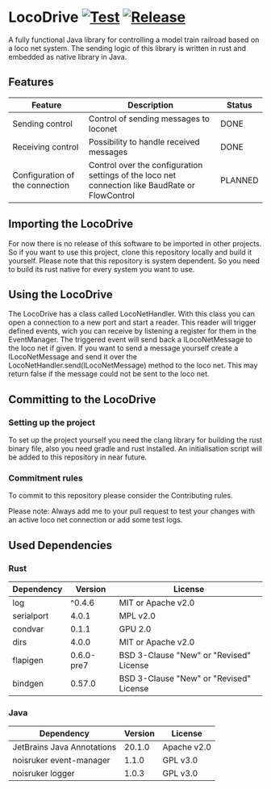 # LocoDrive [![Test](https://github.com/juhu1705/Locodrive/actions/workflows/codeql-analyse.yml/badge.svg)](https://github.com/juhu1705/Locodrive/actions/workflows/codeql-analyse.yml) [![Release](https://github.com/juhu1705/Locodrive/actions/workflows/codeql-release.yml/badge.svg)](https://github.com/juhu1705/Locodrive/actions/workflows/codeql-release.yml)

A fully functional Java library for controlling a model train railroad based on a loco net system. The sending logic of this library is written in rust and embedded as native library in Java.

## Features
| Feature                          | Description                                                                                     | Status  |
|----------------------------------|-------------------------------------------------------------------------------------------------|---------|
| Sending control                  | Control of sending messages to loconet                                                          | DONE    |
| Receiving control                | Possibility to handle received messages                                                         | DONE    |
| Configuration of the connection  | Control over the configuration settings of the loco net connection like BaudRate or FlowControl | PLANNED |

## Importing the LocoDrive

For now there is no release of this software to be imported in other projects. So if you want to use this project, clone this repository locally and build it yourself. Please note that this repository is system dependent. So you need to build its rust native for every system you want to use.

## Using the LocoDrive

The LocoDrive has a class called LocoNetHandler. With this class you can open a connection to a new port and start a reader. This reader will trigger defined events, wich you can receive by listening a register for them in the EventManager. The triggered event will send back a ILocoNetMessage to the loco net if given. If you want to send a message yourself create a ILocoNetMessage and send it over the LocoNetHandler.send(ILocoNetMessage) method to the loco net. This may return false if the message could not be sent to the loco net.

## Committing to the LocoDrive

### Setting up the project

To set up the project yourself you need the clang library for building the rust binary file, also you need gradle and rust installed. An initialisation script will be added to this repository in near future.

### Commitment rules

To commit to this repository please consider the Contributing rules.

Please note: Always add me to your pull request to test your changes with an active loco net connection or add some test logs.

## Used Dependencies

### Rust

| Dependency | Version    | License                                 |
|------------|------------|-----------------------------------------|
| log        | ^0.4.6     | MIT or Apache v2.0                      |
| serialport | 4.0.1      | MPL v2.0                                |
| condvar    | 0.1.1      | GPU 2.0                                 |
| dirs       | 4.0.0      | MIT or Apache v2.0                      |
| flapigen   | 0.6.0-pre7 | BSD 3-Clause "New" or "Revised" License |
| bindgen    | 0.57.0     | BSD 3-Clause "New" or "Revised" License |

### Java

| Dependency                 | Version | License     |
|----------------------------|---------|-------------|
| JetBrains Java Annotations | 20.1.0  | Apache v2.0 |
| noisruker event-manager    | 1.1.0   | GPL v3.0    |
| noisruker logger           | 1.0.3   | GPL v3.0    |
